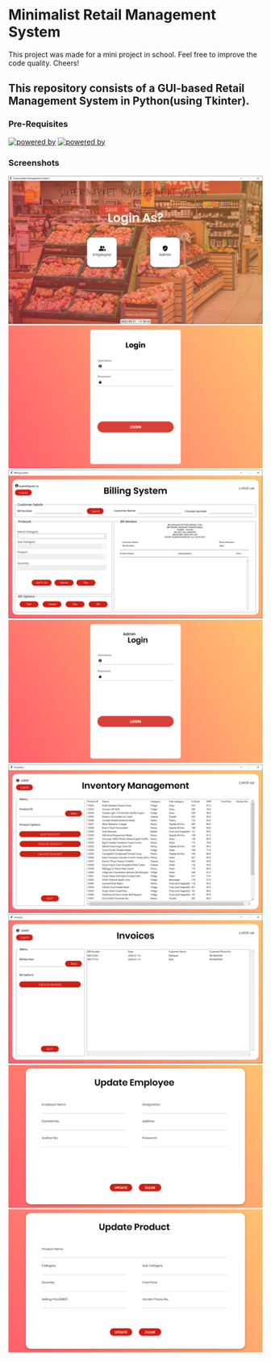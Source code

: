 # Minimalist Retail Management System

This project was made for a mini project in school. Feel free to improve the code quality. Cheers!

## This repository consists of a GUI-based Retail Management System in Python(using Tkinter). 

### Pre-Requisites
[![powered by](https://img.shields.io/badge/Powered%20by-Python%203-blue)](https://www.python.org/)
[![powered by](https://img.shields.io/badge/Powered%20by-Tkinter-red)](https://docs.python.org/3/library/tkinter.html)

### Screenshots


<img src="https://github.com/Wade0125Studio/Supermarket_Management_System-Using-Tkinter/blob/main/images/demo1.PNG">



<div align="center">
<img src="https://github.com/Wade0125Studio/Supermarket_Management_System-Using-Tkinter/blob/main/images/employee_login.png">
</div>

<div align="center">
<img src="https://github.com/Wade0125Studio/Supermarket_Management_System-Using-Tkinter/blob/main/images/emp_demo.PNG">
</div>

<div align="center">
<img src="https://github.com/Wade0125Studio/Supermarket_Management_System-Using-Tkinter/blob/main/images/admin_login.png">
</div>

<div align="center">
<img src="https://github.com/Wade0125Studio/Supermarket_Management_System-Using-Tkinter/blob/main/images/ad_in.PNG">
</div>

<div align="center">
<img src="https://github.com/Wade0125Studio/Supermarket_Management_System-Using-Tkinter/blob/main/images/ad_invoices.PNG">
</div>



<div align="center">
<img src="https://github.com/Wade0125Studio/Supermarket_Management_System-Using-Tkinter/blob/main/images/update_employee.png">
</div>


<div align="center">
<img src="https://github.com/Wade0125Studio/Supermarket_Management_System-Using-Tkinter/blob/main/images/update_product.png">
</div>











